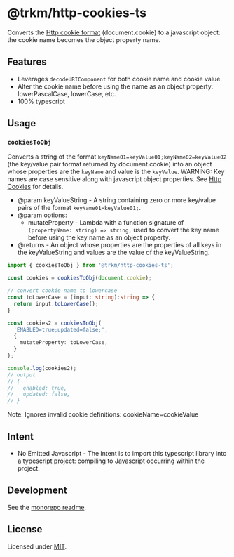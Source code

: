# **@trkm/http-cookies-ts**

Converts the [Http cookie format](https://developer.mozilla.org/en-US/docs/web/api/document/cookie) (document.cookie) to a javascript object: the cookie name becomes the object property name.

## Features

* Leverages `decodeURIComponent` for both cookie name and cookie value.
* Alter the cookie name before using the name as an object property: lowerPascalCase, lowerCase, etc.
* 100% typescript

## Usage

### `cookiesToObj`

Converts a string of the format `keyName01=keyValue01;keyName02=keyValue02` (the key/value pair format returned by document.cookie) into an object whose properties are the `keyName` and value is the `keyValue`. WARNING: Key names are case sensitive along with javascript object properties. See [Http Cookies](https://developer.mozilla.org/en-US/docs/web/api/document/cookie) for details.

* @param keyValueString - A string containing zero or more key/value pairs of the format `keyName01=keyValue01;`.
* @param options:
  * mutateProperty - Lambda with a function signature of `(propertyName: string) => string;` used to convert the key name before using the key name as an object property.
* @returns - An object whose properties are the properties of all keys in the keyValueString and values are the value of the keyValueString.

```typescript
import { cookiesToObj } from '@trkm/http-cookies-ts';

const cookies = cookiesToObj(document.cookie);

// convert cookie name to lowercase
const toLowerCase = (input: string):string => {
  return input.toLowerCase();
}

const cookies2 = cookiesToObj(
  'ENABLED=true;updated=false;',
  {
    mutateProperty: toLowerCase,
  }
);

console.log(cookies2);
// output
// {
//   enabled: true,
//   updated: false,
// }
```

Note: Ignores invalid cookie definitions: cookieName=cookieValue

## Intent

* No Emitted Javascript - The intent is to import this typescript library into a typescript project: compiling to Javascript occurring within the project.

## Development

See the [monorepo readme](https://www.github.com/erichosick/trkm).

## License

Licensed under [MIT](./LICENSE.md).
